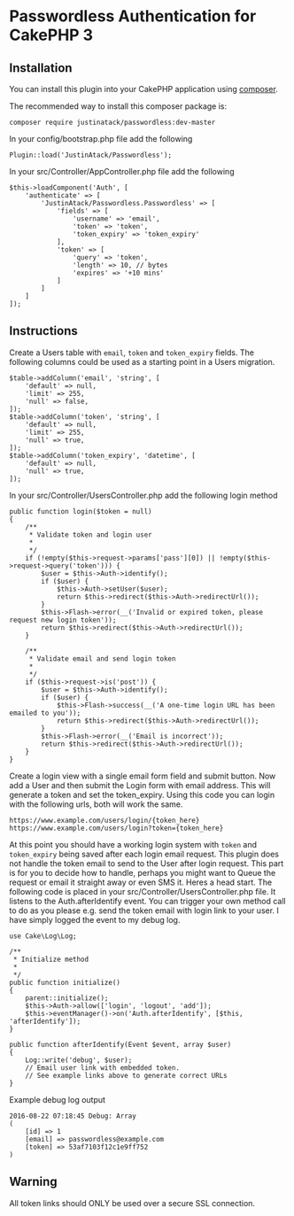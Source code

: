 # Passwordless Authentication for CakePHP 3

## Installation

You can install this plugin into your CakePHP application using [composer](http://getcomposer.org).

The recommended way to install this composer package is:

```
composer require justinatack/passwordless:dev-master
```

In your config/bootstrap.php file add the following

```
Plugin::load('JustinAtack/Passwordless');
```

In your src/Controller/AppController.php file add the following

```
$this->loadComponent('Auth', [
    'authenticate' => [
        'JustinAtack/Passwordless.Passwordless' => [
            'fields' => [
                'username' => 'email',
                'token' => 'token',
                'token_expiry' => 'token_expiry'
            ],
            'token' => [
                'query' => 'token',
                'length' => 10, // bytes
                'expires' => '+10 mins'
            ]
        ]
    ]
]);
```

## Instructions

Create a Users table with ```email```, ```token``` and ```token_expiry``` fields. The following columns could be used as a starting point in a Users migration.
```
$table->addColumn('email', 'string', [
    'default' => null,
    'limit' => 255,
    'null' => false,
]);
$table->addColumn('token', 'string', [
    'default' => null,
    'limit' => 255,
    'null' => true,
]);
$table->addColumn('token_expiry', 'datetime', [
    'default' => null,
    'null' => true,
]);
```

In your src/Controller/UsersController.php add the following login method
```
public function login($token = null)
{
    /**
     * Validate token and login user
     *
     */
    if (!empty($this->request->params['pass'][0]) || !empty($this->request->query('token'))) {
        $user = $this->Auth->identify();
        if ($user) {
            $this->Auth->setUser($user);
            return $this->redirect($this->Auth->redirectUrl());
        }
        $this->Flash->error(__('Invalid or expired token, please request new login token'));
        return $this->redirect($this->Auth->redirectUrl());
    }

    /**
     * Validate email and send login token
     *
     */
    if ($this->request->is('post')) {
        $user = $this->Auth->identify();
        if ($user) {
            $this->Flash->success(__('A one-time login URL has been emailed to you'));
            return $this->redirect($this->Auth->redirectUrl());
        }
        $this->Flash->error(__('Email is incorrect'));
        return $this->redirect($this->Auth->redirectUrl());
    }
}
```

Create a login view with a single email form field and submit button. Now add a User and then submit the Login form with email address. This will generate a token and set the token_expiry. Using this code you can login with the following urls, both will work the same.
```
https://www.example.com/users/login/{token_here}
https://www.example.com/users/login?token={token_here}
```

At this point you should have a working login system with ```token``` and ```token_expiry``` being saved after each login email request. This plugin does not handle the token email to send to the User after login request. This part is for you to decide how to handle, perhaps you might want to Queue the request or email it straight away or even SMS it. Heres a head start. The following code is placed in your src/Controller/UsersController.php file. It listens to the Auth.afterIdentify event. You can trigger your own method call to do as you please e.g. send the token email with login link to your user. I have simply logged the event to my debug log.

```
use Cake\Log\Log;

/**
 * Initialize method
 *
 */
public function initialize()
{
    parent::initialize();
    $this->Auth->allow(['login', 'logout', 'add']);
    $this->eventManager()->on('Auth.afterIdentify', [$this, 'afterIdentify']);
}

public function afterIdentify(Event $event, array $user)
{
    Log::write('debug', $user);
    // Email user link with embedded token.
    // See example links above to generate correct URLs
}
```

Example debug log output
```
2016-08-22 07:18:45 Debug: Array
(
    [id] => 1
    [email] => passwordless@example.com
    [token] => 53af7103f12c1e9ff752
)
```

## Warning
All token links should ONLY be used over a secure SSL connection.
